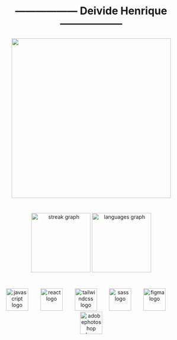 <h1 align="center">——————  Deivide Henrique  ——————</h1>

###

<div align="center">
  <img height="430" src="https://user-images.githubusercontent.com/74038190/225813708-98b745f2-7d22-48cf-9150-083f1b00d6c9.gif"  />
</div>

###

<br clear="both">

<div align="center">
  <img src="https://streak-stats.demolab.com?user=deivide11&locale=pt-br&mode=daily&theme=dracula&hide_border=false&border_radius=5&date_format=j%20M%5B%20Y%5D&order=3" height="160" alt="streak graph"  />
  <img src="https://github-readme-stats.vercel.app/api/top-langs?username=deivide11&locale=pt-br&hide_title=false&layout=compact&card_width=320&langs_count=5&theme=dracula&hide_border=false&order=2" height="160" alt="languages graph"  />
</div>

###

<br clear="both">

<div align="center">
  <img src="https://skillicons.dev/icons?i=js" height="60" alt="javascript logo"  />
  <img width="25" />
  <img src="https://skillicons.dev/icons?i=react" height="60" alt="react logo"  />
  <img width="25" />
  <img src="https://skillicons.dev/icons?i=tailwind" height="60" alt="tailwindcss logo"  />
  <img width="25" />
  <img src="https://cdn.simpleicons.org/sass/CC6699" height="60" alt="sass logo"  />
  <img width="25" />
  <img src="https://skillicons.dev/icons?i=figma" height="60" alt="figma logo"  />
  <img width="25" />
  <img src="https://skillicons.dev/icons?i=ps" height="60" alt="adobephotoshop logo"  />
</div>

###
